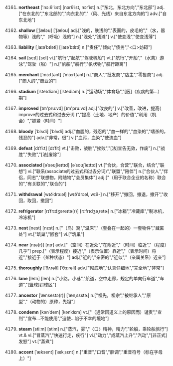 4161. **northeast**
['nɔ:θ'i:st]  [nɔrθˈist, nɔrˈist]
n.["东北，东北方向","东北部"]  adj.["在东北的","东北部的","向东北的","（风、光线）来自东北方向的"]  adv.["自东北地"]  

4162. **shallow**
[ˈʃæləʊ]  [ˈʃæloʊ]
adj.["浅的，肤浅的","表面的，皮毛的","（水，器物等）浅的","（呼吸）浅的"]  n.["浅处","浅滩"]  v.["使变浅","使变浅薄"]  

4163. **liability**
[ˌlaɪəˈbɪləti]  [ˌlaɪəˈbɪlɪti]
n.["责任","倾向","债务","<口>妨碍"]  

4164. **sail**
[seɪl]  [sel]
vi.["航行","起航","驾驶帆船"]  vt.["航行","开船","（水禽）游泳","驾驶（船）"]  n.["帆船","航行","帆状物","航行距离"]  

4165. **merchant**
[ˈmɜ:tʃənt]  [ˈmɜ:rtʃənt]
n.["商人","批发商","店主","零售商"]  adj.["商人的","商业的"]  

4166. **stadium**
[ˈsteɪdiəm]  [ˈstediəm]
n.["运动场","体育场","[医]（疾病的第…）期"]  

4167. **improved**
[ɪm'pru:vd]  [ɪm'pru:vd]
adj.["改良的"]  v.["改善，改进，提高( improve的过去式和过去分词 )","提高（土地、地产）的价值","利用（机会）","抓紧（时间）"]  

4168. **bloody**
[ˈblʌdi]  [ˈblʌdi]
adj.["血腥的，残忍的","血一样的","血染的","嗜杀的，残忍的"]  adv.["非常，很"]  v.["血污，血染","使流血"]  

4169. **defeat**
[dɪˈfi:t]  [dɪˈfit]
vt.["击败，战胜","挫败","[法]宣告无效，作废"]  n.["战胜","失败","[法]废除"]  

4170. **associated**
[əˈsəʊʃieɪtɪd]  [əˈsoʊʃieɪtɪd]
vt.["合伙，合营","联合，结合","联想"]  vi.["联系(associate的过去式和过去分词)","联盟","陪伴"]  n.["合伙人","伴侣，同志","联想物，附随物","会员集体"]  adj.["（用于联合企业的名称）联合的","有关联的","联合的"]  

4171. **withdrawal**
[wɪðˈdrɔ:əl]  [wɪðˈdrɔəl, wɪθ-]
n.["移开","撤回，撤退，撤开","收回，取回，撤回"]  

4172. **refrigerator**
[rɪˈfrɪdʒəreɪtə(r)]  [rɪˈfrɪdʒəˌretɚ]
n.["冰箱","冷藏库","制冰机，冷冻机"]  

4173. **nest**
[nest]  [nɛst]
n.["（鸟）窝","温床","（套叠在一起的）一套物件","藏匿处"]  vt.["筑巢","嵌套"]  vi.["筑巢"]  

4174. **near**
[nɪə(r)]  [nɪr]
adv.["（空间）在近处","在附近","（时间）临近","（程度）几乎"]  prep.["（表示程度）接近","（表示位置）靠近","（表示时间）将近","接近于（某种状态）"]  adj.["近的","亲密的","近似","（亲属关系）近亲"]  

4175. **thoroughly**
[ˈθʌrəli]  [ˈθɜ:rəli]
adv.["彻底地","认真仔细地","完全地","非常"]  

4176. **lane**
[leɪn]  [len]
n.["小路，小巷","航道，空中走廊，规定的单向行车道","车道","[篮球]罚球区"]  

4177. **ancestor**
[ˈænsestə(r)]  [ˈænˌsɛstɚ]
n.["祖先，祖宗","被继承人","原型","（动物的）原种，先祖"]  

4178. **condemn**
[kənˈdem]  [kənˈdɛm]
vt.["（通常因道义上的原因而）谴责","宣判","宣布…不能使用","迫使…陷于不幸的境地"]  

4179. **steam**
[sti:m]  [stim]
n.["蒸汽，雾","〈口〉精神，精力","轮船，乘轮船旅行"]  vt.& vi.["冒蒸汽","快速行走，疾行"]  vi.["动力","成蒸汽上升","汽动","[非正式]发怒"]  vt.["蒸煮"]  

4180. **accent**
[ˈæksent]  [ˈækˌsɛnt]
n.["重音","口音","腔调","重音符号（标在字母上）"]  

